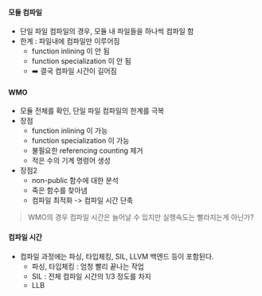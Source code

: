 #### 모듈 컴파일
- 단일 파일 컴파일의 경우, 모듈 내 파일들을 하나씩 컴파일 함
- 한계 : 파일내에 컴파일만 이루어짐
	- function inlining 이 안 됨
	- function specialization 이 안 됨
	-  ➡️ 결국 컴파일 시간이 길어짐

#### WMO
- 모듈 전체를 확인, 단일 파일 컴파일의 한계를 극복
- 장점 
	- function inlining 이 가능
	- function specialization 이 가능
	- 불필요한 referencing counting 제거
	- 적은 수의 기계 명령어 생성
- 장점2
	- non-public 함수에 대한 분석
	- 죽은 함수를 찾아냄
	- 컴파일 최적화 -> 컴파일 시간 단축
> WMO의 경우 컴파일 시간은 늘어날 수 있지만 실행속도는 빨라지는게 아닌가?

#### 컴파일 시간
- 컴파일 과정에는 파싱, 타입체킹, SIL, LLVM 백엔드 등이 포함된다.
	- 파싱, 타입체킹 : 엄청 빨리 끝나는 작업
	- SIL : 전체 컴파일 시간의 1/3 정도를 차지
	- LLB